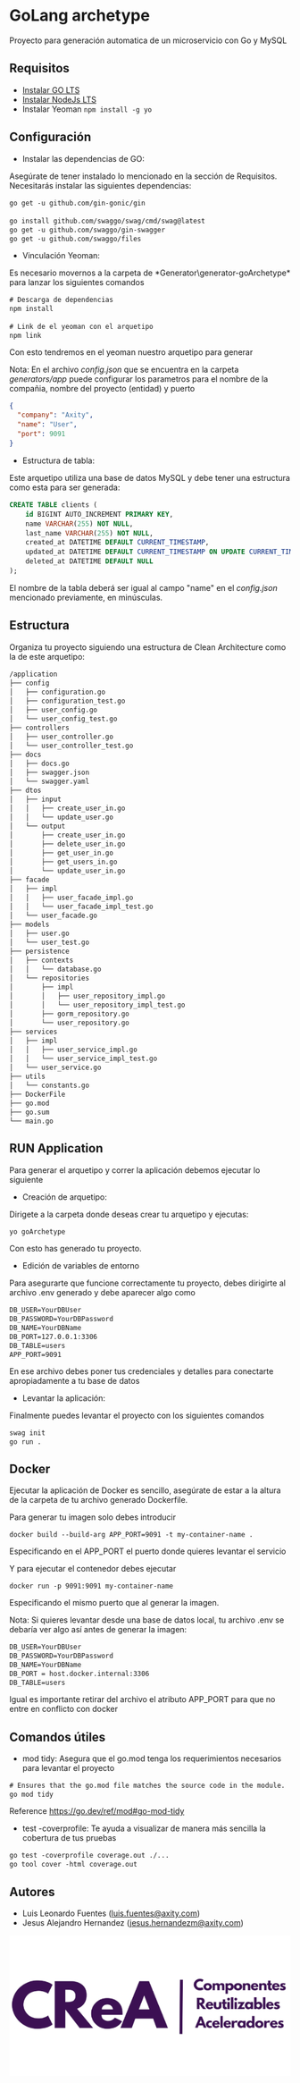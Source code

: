 # GoLang archetype

Proyecto para generación automatica de un microservicio con Go y MySQL

## Requisitos

* [Instalar GO LTS](https://go.dev/doc/install)
* [Instalar NodeJs LTS](https://nodejs.org/es/)
* Instalar Yeoman
    `npm install -g yo`



## Configuración

- Instalar las dependencias de GO:

Asegúrate de tener instalado lo mencionado en la sección de Requisitos. Necesitarás instalar las siguientes dependencias:
```
go get -u github.com/gin-gonic/gin

go install github.com/swaggo/swag/cmd/swag@latest
go get -u github.com/swaggo/gin-swagger
go get -u github.com/swaggo/files
```

- Vinculación Yeoman:

Es necesario movernos a la carpeta de *Generator\generator-goArchetype\* para lanzar los siguientes comandos

```
# Descarga de dependencias
npm install

# Link de el yeoman con el arquetipo
npm link
```

Con esto tendremos en el yeoman nuestro arquetipo para generar

Nota: En el archivo *config.json* que se encuentra en la carpeta *generators/app* puede configurar los parametros para el nombre de la compañia, nombre del proyecto (entidad) y puerto

```json
{
  "company": "Axity",
  "name": "User",
  "port": 9091
}
```
- Estructura de tabla:

Este arquetipo utiliza una base de datos MySQL y debe tener una estructura como esta para ser generada:

```sql
CREATE TABLE clients (
    id BIGINT AUTO_INCREMENT PRIMARY KEY,
    name VARCHAR(255) NOT NULL,
    last_name VARCHAR(255) NOT NULL,
    created_at DATETIME DEFAULT CURRENT_TIMESTAMP,
    updated_at DATETIME DEFAULT CURRENT_TIMESTAMP ON UPDATE CURRENT_TIMESTAMP,
    deleted_at DATETIME DEFAULT NULL
);
```

El nombre de la tabla deberá ser igual al campo "name" en el *config.json* mencionado previamente, en minúsculas.

## Estructura
Organiza tu proyecto siguiendo una estructura de Clean Architecture como la de este arquetipo:
```
/application
├── config
│   ├── configuration.go
│   ├── configuration_test.go
│   ├── user_config.go
│   └── user_config_test.go
├── controllers
│   ├── user_controller.go
│   └── user_controller_test.go
├── docs
│   ├── docs.go
│   ├── swagger.json
│   └── swagger.yaml
├── dtos
│   ├── input
│   │   ├── create_user_in.go
│   │   └── update_user.go
│   └── output
│       ├── create_user_in.go
│       ├── delete_user_in.go
│       ├── get_user_in.go
│       ├── get_users_in.go
│       └── update_user_in.go
├── facade
│   ├── impl
│   │   ├── user_facade_impl.go
│   │   └── user_facade_impl_test.go
│   └── user_facade.go
├── models
│   ├── user.go
│   └── user_test.go
├── persistence
│   ├── contexts
│   │   └── database.go
│   └── repositories
│       ├── impl
│       │   ├── user_repository_impl.go
│       │   └── user_repository_impl_test.go
│       ├── gorm_repository.go
│       └── user_repository.go
├── services
│   ├── impl
│   │   ├── user_service_impl.go
│   │   └── user_service_impl_test.go
│   └── user_service.go
├── utils
│   └── constants.go
├── DockerFile
├── go.mod
├── go.sum
└── main.go

```

## RUN Application
Para generar el arquetipo y correr la aplicación debemos ejecutar lo siguiente

- Creación de arquetipo:

Dirigete a la carpeta donde deseas crear tu arquetipo y ejecutas:

```
yo goArchetype
```

Con esto has generado tu proyecto.

- Edición de variables de entorno

Para asegurarte que funcione correctamente tu proyecto, debes dirigirte al archivo .env generado y debe aparecer algo como

```
DB_USER=YourDBUser
DB_PASSWORD=YourDBPassword
DB_NAME=YourDBName
DB_PORT=127.0.0.1:3306
DB_TABLE=users
APP_PORT=9091
```
En ese archivo debes poner tus credenciales y detalles para conectarte apropiadamente a tu base de datos 

- Levantar la aplicación:

Finalmente puedes levantar el proyecto con los siguientes comandos

```
swag init
go run .
```
## Docker

Ejecutar la aplicación de Docker es sencillo, asegúrate de estar a la altura de la carpeta de tu archivo generado Dockerfile.


Para generar tu imagen solo debes introducir 
```
docker build --build-arg APP_PORT=9091 -t my-container-name .
```
Especificando en el APP_PORT el puerto donde quieres levantar el servicio

Y para ejecutar el contenedor debes ejecutar
```
docker run -p 9091:9091 my-container-name
```
Especificando el mismo puerto que al generar la imagen.

Nota: Si quieres levantar desde una base de datos local, tu archivo .env se debaría ver algo así antes de generar la imagen:

```
DB_USER=YourDBUser
DB_PASSWORD=YourDBPassword
DB_NAME=YourDBName
DB_PORT = host.docker.internal:3306
DB_TABLE=users
```
Igual es importante retirar del archivo el atributo APP_PORT para que no entre en conflicto con docker


## Comandos útiles

* mod tidy: 
Asegura que el go.mod tenga los requerimientos necesarios para levantar el proyecto
```
# Ensures that the go.mod file matches the source code in the module.
go mod tidy 
```
Reference https://go.dev/ref/mod#go-mod-tidy

* test -coverprofile: 
Te ayuda a visualizar de manera más sencilla la cobertura de tus pruebas  

```
go test -coverprofile coverage.out ./...
go tool cover -html coverage.out
```

## Autores
* Luis Leonardo Fuentes (luis.fuentes@axity.com)
* Jesus Alejandro Hernandez (jesus.hernandezm@axity.com)

![](./assets/CReA.png)